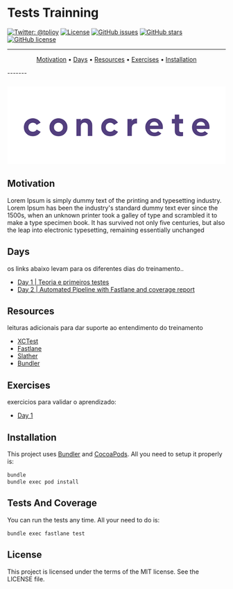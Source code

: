 # Tests Trainning

[![Twitter: @tplioy](https://img.shields.io/badge/contact-@tplioy-blue.svg?style=flat)](https://twitter.com/tplioy)
[![License](http://img.shields.io/badge/license-MIT-green.svg?style=flat)](https://github.com/thiagolioy/TestsTrainning/blob/master/LICENSE)
[![GitHub issues](https://img.shields.io/github/issues/thiagolioy/TestsTrainning.svg)](https://github.com/thiagolioy/TestsTrainning/issues)
[![GitHub stars](https://img.shields.io/github/stars/thiagolioy/TestsTrainning.svg)](https://github.com/thiagolioy/TestsTrainning/stargazers)
[![GitHub license](https://img.shields.io/badge/license-MIT-blue.svg)](https://raw.githubusercontent.com/thiagolioy/TestsTrainning/master/LICENSE)

-------
<p align="center">
    <a href="#motivation">Motivation</a> &bull;
    <a href="#days">Days</a> &bull;
    <a href="#resources">Resources</a> &bull;
    <a href="#exercises">Exercises</a> &bull;
    <a href="#installation">Installation</a>
</p>
-------

<h3 align="center">
  <img src="assets/Logo-animado-1.gif" alt="Gif Concrete" />
</h3>

## Motivation

Lorem Ipsum is simply dummy text of the printing and typesetting industry. Lorem Ipsum has been the industry's standard dummy text ever since the 1500s, when an unknown printer took a galley of type and scrambled it to make a type specimen book. It has survived not only five centuries, but also the leap into electronic typesetting, remaining essentially unchanged



## Days

os links abaixo levam para os diferentes dias do treinamento..

- [Day 1 | Teoria e primeiros testes ](https://github.com/thiagolioy/TestsTrainning/tree/day1)
- [Day 2 | Automated Pipeline with Fastlane and coverage report](https://github.com/thiagolioy/TestsTrainning/tree/day2)

## Resources

leituras adicionais para dar suporte ao entendimento do treinamento

- [XCTest](https://developer.apple.com/documentation/xctest)
- [Fastlane](https://fastlane.tools)
- [Slather](https://github.com/SlatherOrg/slather)
- [Bundler](http://bundler.io)

## Exercises

exercicios para validar o aprendizado:

- [Day 1](https://github.com/thiagolioy/TestsTrainning/exercises/DAY1.md)


## Installation

This project uses [Bundler](http://bundler.io) and [CocoaPods](https://cocoapods.org). All you need to setup it properly is:
```
bundle
bundle exec pod install
```

## Tests And Coverage

You can run the tests any time. All your need to do is:
```
bundle exec fastlane test
```

## License
This project is licensed under the terms of the MIT license. See the LICENSE file.
